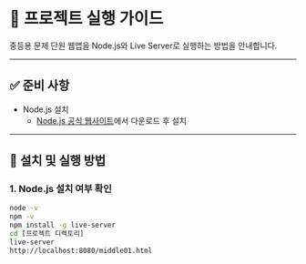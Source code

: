 # 📄 프로젝트 실행 가이드

중등용 문제 단원 웹앱을 Node.js와 Live Server로 실행하는 방법을 안내합니다.

---

## ✅ 준비 사항

- Node.js 설치
  - [Node.js 공식 웹사이트](https://nodejs.org/)에서 다운로드 후 설치

---

## 🔧 설치 및 실행 방법

### 1. Node.js 설치 여부 확인

```bash
node -v
npm -v
npm install -g live-server
cd [프로젝트 디렉토리]
live-server
http://localhost:8080/middle01.html